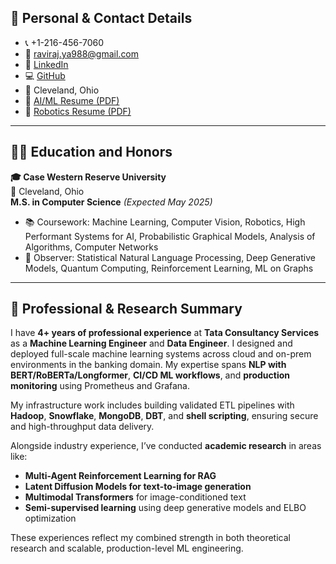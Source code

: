 ## 👤 Personal & Contact Details
- 📞 +1-216-456-7060  
- 📧 [raviraj.ya988@gmail.com](mailto:raviraj.ya988@gmail.com)  
- 💼 [LinkedIn](https://www.linkedin.com/feed/)  
- 💻 [GitHub](https://github.com/raviraj988)  
- 📍 Cleveland, Ohio  
- 📄 [AI/ML Resume (PDF)](/files/Resume_Gen_AI_Research.pdf)  
- 📄 [Robotics Resume (PDF)](/files/Resume_RSE.pdf)

---

## 🧑‍🎓 Education and Honors

**🎓 Case Western Reserve University**  
📍 Cleveland, Ohio  
**M.S. in Computer Science** *(Expected May 2025)*

- 📚 Coursework: Machine Learning, Computer Vision, Robotics, High Performant Systems for AI, Probabilistic Graphical Models, Analysis of Algorithms, Computer Networks  
- 👀 Observer: Statistical Natural Language Processing, Deep Generative Models, Quantum Computing, Reinforcement Learning, ML on Graphs

---

## 💼 Professional & Research Summary

I have **4+ years of professional experience** at **Tata Consultancy Services** as a **Machine Learning Engineer** and **Data Engineer**. I designed and deployed full-scale machine learning systems across cloud and on-prem environments in the banking domain. My expertise spans **NLP with BERT/RoBERTa/Longformer**, **CI/CD ML workflows**, and **production monitoring** using Prometheus and Grafana.

My infrastructure work includes building validated ETL pipelines with **Hadoop**, **Snowflake**, **MongoDB**, **DBT**, and **shell scripting**, ensuring secure and high-throughput data delivery.

Alongside industry experience, I’ve conducted **academic research** in areas like:
- **Multi-Agent Reinforcement Learning for RAG**
- **Latent Diffusion Models for text-to-image generation**
- **Multimodal Transformers** for image-conditioned text
- **Semi-supervised learning** using deep generative models and ELBO optimization

These experiences reflect my combined strength in both theoretical research and scalable, production-level ML engineering.
